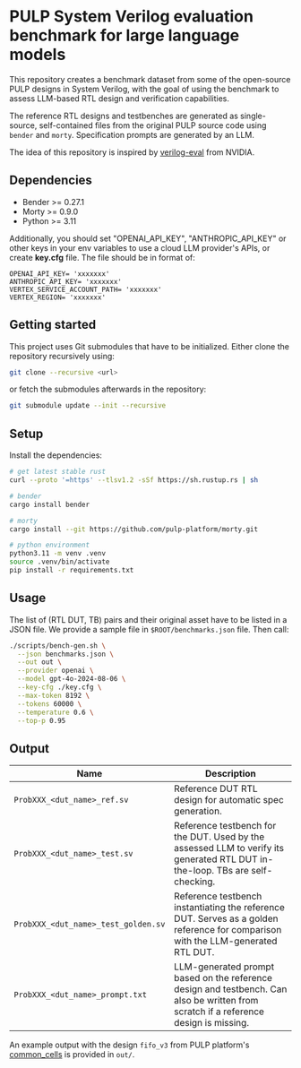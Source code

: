 # PULP System Verilog evaluation benchmark for large language models

This repository creates a benchmark dataset from some of the open-source PULP
designs in System Verilog, with the goal of using the benchmark to assess
LLM-based RTL design and verification capabilities.

The reference RTL designs and testbenches are generated as single-source,
self-contained files from the original PULP source code using `bender` and
`morty`. Specification prompts are generated by an LLM.

The idea of this repository is inspired by
[verilog-eval](https://github.com/NVlabs/verilog-eval) from NVIDIA.

## Dependencies
* Bender >= 0.27.1
* Morty >= 0.9.0
* Python >= 3.11

Additionally, you should set "OPENAI_API_KEY", "ANTHROPIC_API_KEY" or other keys
in your env variables to use a cloud LLM provider's APIs, or create **key.cfg**
file. The file should be in format of:

```
OPENAI_API_KEY= 'xxxxxxx'
ANTHROPIC_API_KEY= 'xxxxxxx'
VERTEX_SERVICE_ACCOUNT_PATH= 'xxxxxxx'
VERTEX_REGION= 'xxxxxxx'
```

## Getting started

This project uses Git submodules that have to be initialized. Either clone the repository recursively using:

```bash
git clone --recursive <url>
```

or fetch the submodules afterwards in the repository:

```bash
git submodule update --init --recursive
```

## Setup

Install the dependencies:

```sh
# get latest stable rust
curl --proto '=https' --tlsv1.2 -sSf https://sh.rustup.rs | sh

# bender
cargo install bender

# morty
cargo install --git https://github.com/pulp-platform/morty.git

# python environment
python3.11 -m venv .venv
source .venv/bin/activate
pip install -r requirements.txt
```

## Usage

The list of (RTL DUT, TB) pairs and their original asset have to be listed in a
JSON file. We provide a sample file in `$ROOT/benchmarks.json` file. Then call:

```bash
./scripts/bench-gen.sh \
  --json benchmarks.json \
  --out out \
  --provider openai \
  --model gpt-4o-2024-08-06 \
  --key-cfg ./key.cfg \
  --max-token 8192 \
  --tokens 60000 \
  --temperature 0.6 \
  --top-p 0.95
```

## Output

| Name                        | Description                                                                                              |
|-------------------------------------|----------------------------------------------------------------------------------------------------------|
| `ProbXXX_<dut_name>_ref.sv`         | Reference DUT RTL design for automatic spec generation.                                                  |
| `ProbXXX_<dut_name>_test.sv`        | Reference testbench for the DUT. Used by the assessed LLM to verify its generated RTL DUT in-the-loop. TBs are self-checking. |
| `ProbXXX_<dut_name>_test_golden.sv` | Reference testbench instantiating the reference DUT. Serves as a golden reference for comparison with the LLM-generated RTL DUT. |
| `ProbXXX_<dut_name>_prompt.txt`     | LLM-generated prompt based on the reference design and testbench. Can also be written from scratch if a reference design is missing. |

An example output with the design `fifo_v3` from PULP platform's
[common_cells](https://github.com/pulp-platform/common_cells) is provided in
`out/`.
